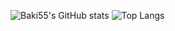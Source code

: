 ![Baki55's GitHub stats](https://github-readme-stats.vercel.app/api?username=Baki55&count_private=true&theme=dark)
![Top Langs](https://github-readme-stats.vercel.app/api/top-langs/?username=Baki55&theme=dark)
